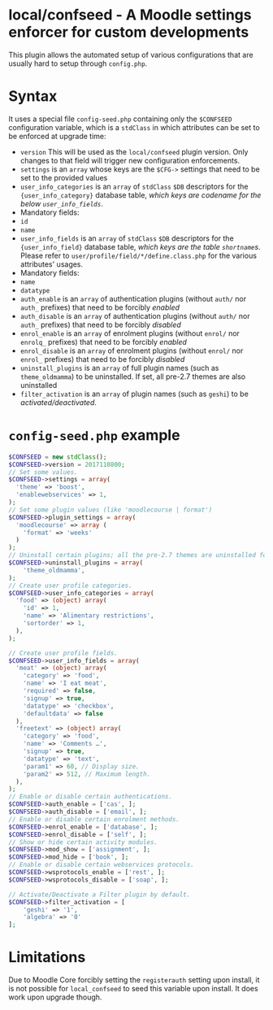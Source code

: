 # local/confseed - A Moodle settings enforcer for custom developments

This plugin allows the automated setup of various configurations that are usually hard to setup through `config.php`.

# Syntax

It uses a special file `config-seed.php` containing only the `$CONFSEED` configuration variable, which is a `stdClass` in which attributes can be set to be enforced at upgrade time:

* `version` This will be used as the `local/confseed` plugin version. Only changes to that field will trigger new configuration enforcements.
* `settings` is an `array` whose keys are the `$CFG->` settings that need to be set to the provided values
* `user_info_categories` is an `array` of `stdClass` `$DB` descriptors for the `{user_info_category}` database table, *which keys are codename for the below `user_info_fields`*.
 * Mandatory fields:
  * `id`
  * `name`
* `user_info_fields` is an `array` of `stdClass` `$DB` descriptors for the `{user_info_field}` database table, *which keys are the table `shortname`s*. Please refer to `user/profile/field/*/define.class.php` for the various attributes' usages.
 * Mandatory fields:
  * `name`
  * `datatype`
* `auth_enable` is an `array` of authentication plugins (without `auth/` nor `auth_` prefixes) that need to be forcibly *enabled*
* `auth_disable` is an `array` of authentication plugins (without `auth/` nor `auth_` prefixes) that need to be forcibly *disabled*
* `enrol_enable` is an `array` of enrolment plugins (without `enrol/` nor `enrolq_` prefixes) that need to be forcibly *enabled*
* `enrol_disable` is an `array` of enrolment plugins (without `enrol/` nor `enrol_` prefixes) that need to be forcibly *disabled*
* `uninstall_plugins` is an `array` of full plugin names (such as `theme_oldmamma`) to be uninstalled. If set, all pre-2.7 themes are also uninstalled
* `filter_activation` is an `array` of plugin names (such as `geshi`) to be *activated/deactivated*.


# `config-seed.php` example
```php
$CONFSEED = new stdClass();
$CONFSEED->version = 2017110800;
// Set some values.
$CONFSEED->settings = array(
  'theme' => 'boost',
  'enablewebservices' => 1,
);
// Set some plugin values (like 'moodlecourse | format')
$CONFSEED->plugin_settings = array(
  'moodlecourse' => array (
    'format' => 'weeks'
  )
);
// Uninstall certain plugins; all the pre-2.7 themes are uninstalled forcibly if the variable is set.
$CONFSEED->uninstall_plugins = array(
    'theme_oldmamma',
);
// Create user profile categories.
$CONFSEED->user_info_categories = array(
  'food' => (object) array(
    'id' => 1,
    'name' => 'Alimentary restrictions',
    'sortorder' => 1,
  ),
);

// Create user profile fields.
$CONFSEED->user_info_fields = array(
  'meat' => (object) array(
    'category' => 'food',
    'name' => 'I eat meat',
    'required' => false,
    'signup' => true,
    'datatype' => 'checkbox',
    'defaultdata' => false
  ),
  'freetext' => (object) array(
    'category' => 'food',
    'name' => 'Comments …',
    'signup' => true,
    'datatype' => 'text',
    'param1' => 60, // Display size.
    'param2' => 512, // Maximum length.
  ),
);
// Enable or disable certain authentications.
$CONFSEED->auth_enable = ['cas', ];
$CONFSEED->auth_disable = ['email', ];
// Enable or disable certain enrolment methods.
$CONFSEED->enrol_enable = ['database', ];
$CONFSEED->enrol_disable = ['self', ];
// Show or hide certain activity modules.
$CONFSEED->mod_show = ['assignment', ];
$CONFSEED->mod_hide = ['book', ];
// Enable or disable certain webservices protocols.
$CONFSEED->wsprotocols_enable = ['rest', ];
$CONFSEED->wsprotocols_disable = ['soap', ];

// Activate/Deactivate a Filter plugin by default.
$CONFSEED->filter_activation = [
    'geshi' => '1',
    'algebra' => '0'
];

```

# Limitations

Due to Moodle Core forcibly setting the `registerauth` setting upon install, it is not possible for `local_confseed` to seed this variable upon install. It does work upon upgrade though.
